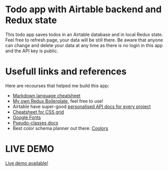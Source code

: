 # Todo app with Airtable backend and Redux state
This todo app saves todos in an Airtable database and in local Redux state.
Feel free to refresh page, your data will be still there.
Be aware that anyone can change and delete your data at any time as there is no login in this app and the API key is public.

# Usefull links and references
Here are recourses that helped me build this app:
- [Markdown language cheatsheet](https://wordpress.com/support/markdown-quick-reference/)
- [My own Redux Boilerplate](https://github.com/anttituomola/redux-boilerplate-2022), feel free to use!
- Airtable have super-good [personalised API docs for every project](https://airtable.com/api)
- [Cheatsheet for CSS grid](https://css-tricks.com/snippets/css/complete-guide-grid/)
- [Google Fonts](https://fonts.google.com/)
- [Pseudo-classes docs](https://developer.mozilla.org/en-US/docs/Web/CSS/Pseudo-classes)
- Best color schema planner out there: [Coolors](https://coolors.co/)

# LIVE DEMO
[Live demo available!](https://nimble-puffpuff-1f002b.netlify.app/)
